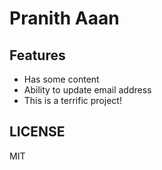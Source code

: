 # Pranith Aaan

## Features

- Has some content
- Ability to update email address
- This is a terrific project!

## LICENSE

MIT
